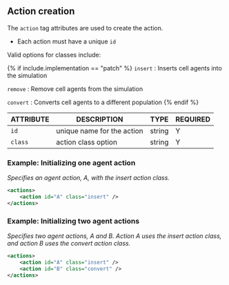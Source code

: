 ## Action creation

The `action` tag attributes are used to create the action.

- Each action must have a unique `id`

Valid options for classes include:

{% if include.implementation == "patch" %}
`insert`
: Inserts cell agents into the simulation

`remove`
: Remove cell agents from the simulation

`convert`
: Converts cell agents to a different population
{% endif %}

| ATTRIBUTE | DESCRIPTION                | TYPE    | REQUIRED |
| --------- | -------------------------- | ------- | -------- |
| `id`      | unique name for the action | string  | Y        |
| `class`   | action class option        | string  | Y        |

### Example: Initializing one agent action

_Specifies an agent action, A, with the insert action class._

```xml
<actions>
    <action id="A" class="insert" />
</actions>
```

### Example: Initializing two agent actions

_Specifies two agent actions, A and B. Action A uses the insert action class, and action B uses the convert action class._

```xml
<actions>
    <action id="A" class="insert" />
    <action id="B" class="convert" />
</actions>
```
